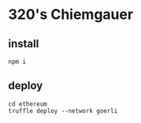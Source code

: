 # 320's Chiemgauer

## install 

`npm i`

## deploy

```text 
cd ethereum
truffle deploy --network goerli
```